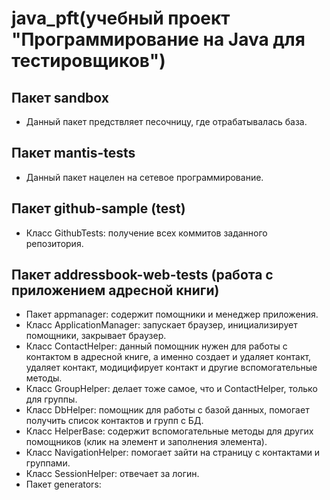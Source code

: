 # java_pft(учебный проект "Программирование на Java для тестировщиков")
## Пакет sandbox 
+ Данный пакет предствляет песочницу, где отрабатывалась база.
## Пакет mantis-tests
+ Данный пакет нацелен на сетевое программирование.
## Пакет github-sample (test)
+ Класс GithubTests: получение всех коммитов заданного репозитория.
## Пакет addressbook-web-tests (работа с приложением адресной книги)
+ Пакет appmanager: содержит помощники и менеджер приложения.
 + Класс ApplicationManager: запускает браузер, инициализирует помощники, закрывает браузер.
 + Класс ContactHelper: данный помощник нужен для работы с контактом в адресной книге, а именно создает и удаляет контакт, удаляет контакт, модицифирует контакт и другие вспомогательные методы.
 + Класс GroupHelper: делает тоже самое, что и ContactHelper, только для группы.
 + Класс DbHelper: помощник для работы с базой данных, помогает получить список контактов и групп с БД.
 + Класс HelperBase: содержит вспомогательные методы для других помощников (клик на элемент и заполнения элемента).
 + Класс NavigationHelper: помогает зайти на страницу с контактами и группами.
 + Класс SessionHelper: отвечает за логин.
+ Пакет generators:
